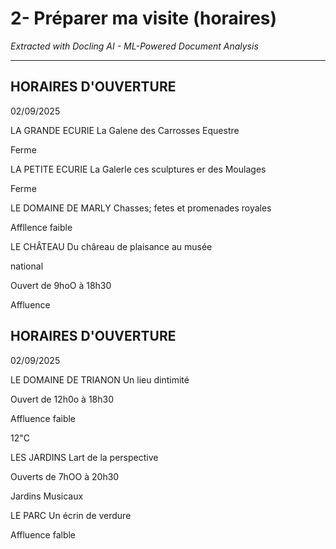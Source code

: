# 2- Préparer ma visite (horaires)

*Extracted with Docling AI - ML-Powered Document Analysis*

---

<!-- image -->

## HORAIRES D'OUVERTURE

02/09/2025

LA GRANDE ECURIE La Galene des Carrosses Equestre

<!-- image -->

Ferme

LA PETITE ECURIE La Galerle ces sculptures er des Moulages

<!-- image -->

Ferme

LE DOMAINE DE MARLY Chasses; fetes et promenades royales

<!-- image -->

Affllence faible

LE CHÂTEAU Du châreau de plaisance au musée

<!-- image -->

national

Ouvert de 9hoO à 18h30

Affluence

## HORAIRES D'OUVERTURE

02/09/2025

LE DOMAINE DE TRIANON Un lieu dintimité

<!-- image -->

Ouvert de 12h0o à 18h30

Affluence faible

12"C

LES JARDINS Lart de la perspective

<!-- image -->

Ouverts de 7hOO à 20h30

Jardins Musicaux

LE PARC Un écrin de verdure

<!-- image -->

Affluence falble